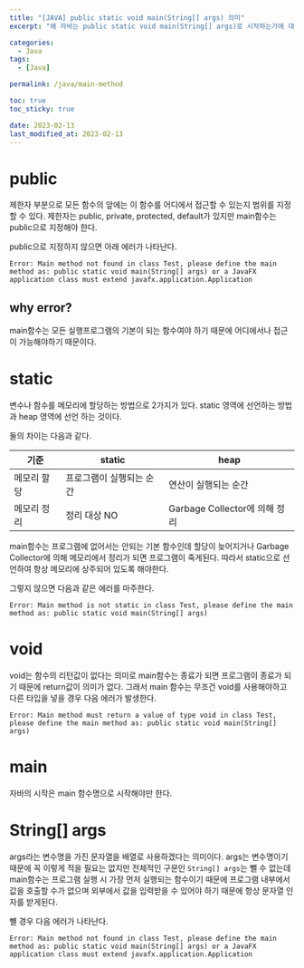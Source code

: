 ```yaml
---
title: "[JAVA] public static void main(String[] args) 의미"
excerpt: "왜 자바는 public static void main(String[] args)로 시작하는가에 대해"

categories:
  - Java
tags:
  - [Java]

permalink: /java/main-method

toc: true
toc_sticky: true

date: 2023-02-13
last_modified_at: 2023-02-13
---
```


# public

제한자 부분으로 모든 함수의 앞에는 이 함수를 어디에서 접근할 수 있는지 범위를 지정할 수 있다. 제한자는 public, private, protected, default가 있지만 main함수는 public으로 지정해야 한다.

public으로 지정하지 않으면 아래 에러가 나타난다.

`Error: Main method not found in class Test, please define the main method as: public static void main(String[] args) or a JavaFX application class must extend javafx.application.Application`

## why error?

main함수는 모든 실행프로그램의 기본이 되는 함수여야 하기 때문에 어디에서나 접근이 가능해야하기 때문이다.

# static 

변수나 함수를 메모리에 할당하는 방법으로 2가지가 있다. static 영역에 선언하는 방법과 heap 영역에 선언 하는 것이다.

둘의 차이는 다음과 같다.

|기준|static|heap|
|---|---|---|
|메모리 할당|프로그램이 실행되는 순간|연산이 실행되는 순간|
|메모리 정리|정리 대상 NO|Garbage Collector에 의해 정리|

main함수는 프로그램에 없어서는 안되는 기본 함수인데 할당이 늦어지거나 Garbage Collector에 의해 메모리에서 정리가 되면 프로그램이 죽게된다. 따라서 static으로 선언하여 항상 메모리에 상주되어 있도록 해야한다.

그렇지 않으면 다음과 같은 에러를 마주한다.

`Error: Main method is not static in class Test, please define the main method as: public static void main(String[] args)`

# void

void는 함수의 리턴값이 없다는 의미로 main함수는 종료가 되면 프로그램이 종료가 되기 때문에 return값이 의미가 없다. 그래서 main 함수는 무조건 void를 사용해야하고 다른 타입을 넣을 경우 다음 에러가 발생한다.

`Error: Main method must return a value of type void in class Test, please define the main method as: public static void main(String[] args)`

# main

자바의 시작은 main 함수명으로 시작해야만 한다.

# String[] args

args라는 변수명을 가진 문자열을 배열로 사용하겠다는 의미이다.
args는 변수명이기 때문에 꼭 이렇게 적을 필요는 없지만 전체적인 구문인 `String[] args`는 뺄 수 없는데 main함수는 프로그램 실행 시 가장 먼저 실행되는 함수이기 때문에 프로그램 내부에서 값을 호출할 수가 없으며 외부에서 값을 입력받을 수 있어야 하기 때문에 항상 문자열 인자를 받게된다.

뺼 경우 다음 에러가 나타난다.

`Error: Main method not found in class Test, please define the main method as: public static void main(String[] args) or a JavaFX application class must extend javafx.application.Application`
